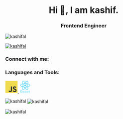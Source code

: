 <h1 align="center">Hi 👋, I am kashif.</h1>
<h3 align="center">Frontend Engineer</h3>

<p align="left"> <img src="https://komarev.com/ghpvc/?username=kashifal&label=Profile%20views&color=0e75b6&style=flat" alt="kashifal" /> </p>

<p align="left"> <a href="https://github.com/ryo-ma/github-profile-trophy"><img src="https://github-profile-trophy.vercel.app/?username=kashifal" alt="kashifal" /></a> </p>

<h3 align="left">Connect with me:</h3>
<p align="left">
</p>

<h3 align="left">Languages and Tools:</h3>
<p align="left"> <a href="https://developer.mozilla.org/en-US/docs/Web/JavaScript" target="_blank" rel="noreferrer"> <img src="https://raw.githubusercontent.com/devicons/devicon/master/icons/javascript/javascript-original.svg" alt="javascript" width="40" height="40"/> </a> <a href="https://reactjs.org/" target="_blank" rel="noreferrer"> <img src="https://raw.githubusercontent.com/devicons/devicon/master/icons/react/react-original-wordmark.svg" alt="react" width="40" height="40"/> </a> </p>

<p><img align="left" src="https://github-readme-stats.vercel.app/api/top-langs?username=kashifal&show_icons=true&locale=en&layout=compact" alt="kashifal" /></p>

<p>&nbsp;<img align="center" src="https://github-readme-stats.vercel.app/api?username=kashifal&show_icons=true&locale=en" alt="kashifal" /></p>

<p><img align="center" src="https://github-readme-streak-stats.herokuapp.com/?user=kashifal&" alt="kashifal" /></p>
